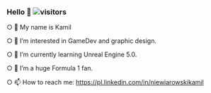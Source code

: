 ### Hello 👋 ![visitors](https://visitor-badge.glitch.me/badge?page_id=gevorez&left_color=green&right_color=red)

○ 👋 My name is Kamil

○ 👀 I’m interested in GameDev and graphic design.

○ 🌱 I’m currently learning Unreal Engine 5.0.

○ 💞️ I’m a huge Formula 1 fan.

○ 📫 How to reach me: https://pl.linkedin.com/in/niewiarowskikamil



